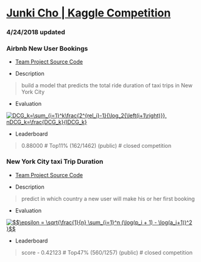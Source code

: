
# [Junki Cho | Kaggle Competition](https://www.kaggle.com/jungi21cc)

### 4/24/2018 updated

### Airbnb New User Bookings

- [Team Project Source Code](https://github.com/jungi21cc/airbnb-new-booking)

- Description
>build a model that predicts the total ride duration of taxi trips in New York City

- Evaluation

<a href="https://www.codecogs.com/eqnedit.php?latex=\inline&space;DCG_k=\sum_{i=1}^k\frac{2^{rel_i}-1}{\log_2{\left(i&plus;1\right)}},&space;nDCG_k=\frac{DCG_k}{IDCG_k}" target="_blank"><img src="https://latex.codecogs.com/gif.latex?\inline&space;DCG_k=\sum_{i=1}^k\frac{2^{rel_i}-1}{\log_2{\left(i&plus;1\right)}},&space;nDCG_k=\frac{DCG_k}{IDCG_k}" title="DCG_k=\sum_{i=1}^k\frac{2^{rel_i}-1}{\log_2{\left(i+1\right)}}, nDCG_k=\frac{DCG_k}{IDCG_k}" /></a>

- Leaderboard
>0.88000 # Top11% (162/1462) (public) # closed competition


### New York City taxi Trip Duration

- [Team Project Source Code](https://github.com/jungi21cc/taxi)

- Description
>predict in which country a new user will make his or her first booking

- Evaluation

<a href="https://www.codecogs.com/eqnedit.php?latex=\inline&space;$$\epsilon&space;=&space;\sqrt{\frac{1}{n}&space;\sum_{i=1}^n&space;(\log(p_i&space;&plus;&space;1)&space;-&space;\log(a_i&plus;1))^2&space;}$$" target="_blank"><img src="https://latex.codecogs.com/gif.latex?\inline&space;$$\epsilon&space;=&space;\sqrt{\frac{1}{n}&space;\sum_{i=1}^n&space;(\log(p_i&space;&plus;&space;1)&space;-&space;\log(a_i&plus;1))^2&space;}$$" title="$$\epsilon = \sqrt{\frac{1}{n} \sum_{i=1}^n (\log(p_i + 1) - \log(a_i+1))^2 }$$" /></a>

- Leaderboard
>score - 0.42123 # Top47% (560/1257) (public) # closed competition
